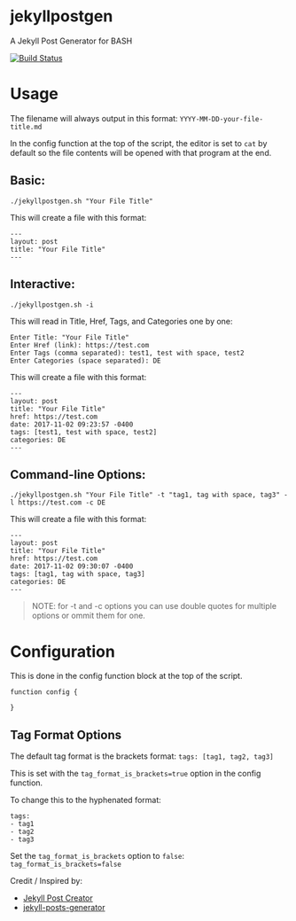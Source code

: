 # jekyllpostgen
A Jekyll Post Generator for BASH

[![Build Status](https://travis-ci.org/erichoog/jekyllpostgen.svg?branch=master)](https://travis-ci.org/erichoog/jekyllpostgen)



# Usage

The filename will always output in this format: `YYYY-MM-DD-your-file-title.md`

In the config function at the top of the script, the editor is set to `cat` by default so the file contents will be opened with that program at the end.

## Basic:

`./jekyllpostgen.sh "Your File Title"`

This will create a file with this format:

```
---
layout: post
title: "Your File Title"
---
```

## Interactive:

`./jekyllpostgen.sh -i`

This will read in Title, Href, Tags, and Categories one by one:
```
Enter Title: "Your File Title"
Enter Href (link): https://test.com
Enter Tags (comma separated): test1, test with space, test2
Enter Categories (space separated): DE
```

This will create a file with this format:
```
---
layout: post
title: "Your File Title"
href: https://test.com
date: 2017-11-02 09:23:57 -0400
tags: [test1, test with space, test2]
categories: DE
---
```

## Command-line Options:

`./jekyllpostgen.sh "Your File Title" -t "tag1, tag with space, tag3" -l https://test.com -c DE`

This will create a file with this format:
```
---
layout: post
title: "Your File Title"
href: https://test.com
date: 2017-11-02 09:30:07 -0400
tags: [tag1, tag with space, tag3]
categories: DE
---
```

> NOTE: for -t and -c options you can use double quotes for multiple options or ommit them for one.

# Configuration

This is done in the config function block at the top of the script.
```
function config {

}
```

## Tag Format Options

The default tag format is the brackets format: `tags: [tag1, tag2, tag3]`

This is set with the `tag_format_is_brackets=true` option in the config function.

To change this to the hyphenated format: 

```
tags:
- tag1
- tag2
- tag3
```

Set the `tag_format_is_brackets` option to `false`:  `tag_format_is_brackets=false`


Credit / Inspired by: 
- [Jekyll Post Creator](http://www.marcusoft.net/2014/12/my-post-scaffolder-for-jekyll.html)
- [jekyll-posts-generator](https://github.com/ismnoiet/jekyll-posts-generator)
